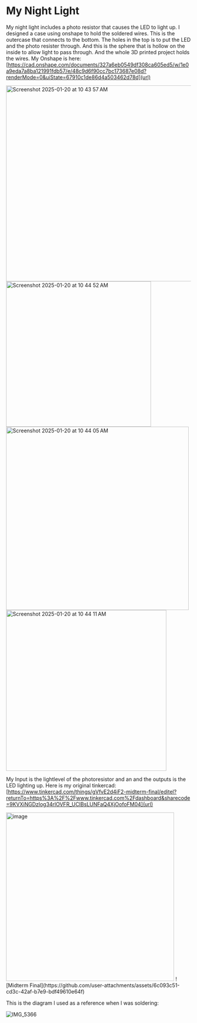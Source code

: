 # My Night Light
My night light includes a photo resistor that causes the LED to light up. I designed a case using onshape to hold the soldered wires. This is the outercase that connects to the bottom. The holes in the top is to put the LED and the photo resister through. And this is the sphere that is hollow on the inside to allow light to pass through. And the whole 3D printed project holds the wires. My Onshape is here: [https://cad.onshape.com/documents/327a6eb0549df308ca605ed5/w/1e0a9eda7a8ba121991fdb57/e/48c9d6f90cc7bc173687e08d?renderMode=0&uiState=67910c1de86d4a503462d78d](url)

<img width="532" alt="Screenshot 2025-01-20 at 10 43 57 AM" src="https://github.com/user-attachments/assets/139b1d48-b841-4f13-9709-f8132bb0b608" />
<img width="395" alt="Screenshot 2025-01-20 at 10 44 52 AM" src="https://github.com/user-attachments/assets/0192dd43-9321-4db5-b5d3-6803b7d81da9" />
<img width="498" alt="Screenshot 2025-01-20 at 10 44 05 AM" src="https://github.com/user-attachments/assets/a38e1485-d613-485e-bf46-9d1afc681c89" />
<img width="437" alt="Screenshot 2025-01-20 at 10 44 11 AM" src="https://github.com/user-attachments/assets/899a0e1f-a242-4fed-bee1-2ade1e65caab" />

My Input is the lightlevel of the photoresistor and an and the outputs is the LED lighting up. Here is my original tinkercad: [https://www.tinkercad.com/things/gVfvE2d4iF2-midterm-final/editel?returnTo=https%3A%2F%2Fwww.tinkercad.com%2Fdashboard&sharecode=9KVXiNGDzlog34rlOVFR_UCIBsLUNFaQ4XjOofoFM04](url)

<img width="458" alt="image" src="https://github.com/user-attachments/assets/de4db427-f9f8-40db-98bb-8ecc25d8b6b8" />
![Midterm Final](https://github.com/user-attachments/assets/6c093c51-cd3c-42af-b7e9-bdf49610e64f)


This is the diagram I used as a reference when I was soldering:

![IMG_5366](https://github.com/user-attachments/assets/53017785-bd3c-486a-abc8-7ae534832435)
